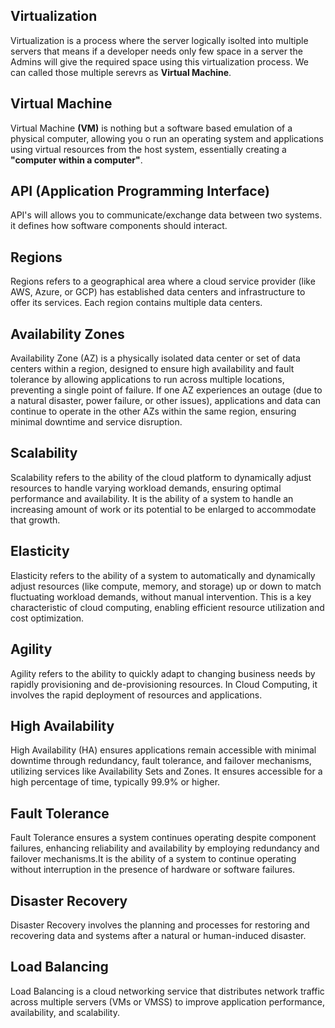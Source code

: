 ## Virtualization ##

Virtualization is a process where the server logically isolted into multiple servers that means if a developer needs only few space in a server the Admins will give the required space using this virtualization process.
We can called those multiple serevrs as **Virtual Machine**.

## Virtual Machine ##

Virtual Machine **(VM)** is nothing but a software based emulation of a physical computer, allowing you o run an operating system and applications using virtual resources from the host system, essentially creating a **"computer within a computer"**.

## API (Application Programming Interface) ##

API's will allows you to communicate/exchange data between two systems. it defines how software components should interact.

## Regions ##

Regions refers to a geographical area where a cloud service provider (like AWS, Azure, or GCP) has established data centers and infrastructure to offer its services. Each region contains multiple data centers.

## Availability Zones ##

Availability Zone (AZ) is a physically isolated data center or set of data centers within a region, designed to ensure high availability and fault tolerance by allowing applications to run across multiple locations, preventing a single point of failure. If one AZ experiences an outage (due to a natural disaster, power failure, or other issues), applications and data can continue to operate in the other AZs within the same region, ensuring minimal downtime and service disruption. 

## Scalability ##

Scalability refers to the ability of the cloud platform to dynamically adjust resources to handle varying workload demands, ensuring optimal performance and availability. It is the ability of a system to handle an increasing amount of work or its potential to be enlarged to accommodate that growth.


## Elasticity ##

Elasticity refers to the ability of a system to automatically and dynamically adjust resources (like compute, memory, and storage) up or down to match fluctuating workload demands, without manual intervention. This is a key characteristic of cloud computing, enabling efficient resource utilization and cost optimization.

## Agility ##

Agility refers to the ability to quickly adapt to changing business needs by rapidly provisioning and de-provisioning resources. In Cloud Computing, it involves the rapid deployment of resources and applications.

## High Availability ##

High Availability (HA) ensures applications remain accessible with minimal downtime through redundancy, fault tolerance, and failover mechanisms, utilizing services like Availability Sets and Zones. It ensures accessible for a high percentage of time, typically 99.9% or higher.

## Fault Tolerance ##

Fault Tolerance ensures a system continues operating despite component failures, enhancing reliability and availability by employing redundancy and failover mechanisms.It  is the ability of a system to continue operating without interruption in the presence of hardware or software failures.

## Disaster Recovery ##

Disaster Recovery involves the planning and processes for restoring and recovering data and systems after a natural or human-induced disaster.

## Load Balancing ##

Load Balancing is a cloud networking service that distributes network traffic across multiple servers (VMs or VMSS) to improve application performance, availability, and scalability. 
